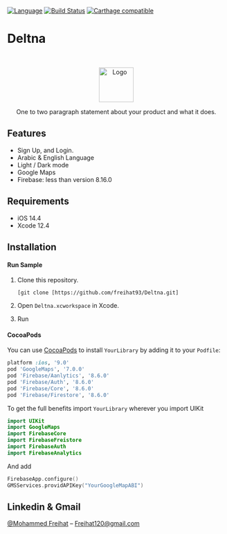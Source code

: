  
[![Language](https://img.shields.io/badge/language-Swift%205.0-orange.svg)](https://swift.org)
[![Build Status][travis-image]][travis-url]
[![Carthage compatible](https://img.shields.io/badge/Carthage-compatible-4BC51D.svg?style=flat)](https://github.com/Carthage/Carthage)



# Deltna
<br />
<p align="center">
  <a href="[https://github.com/freihat93/Deltna/blob/main/Deltna/Assets.xcassets/logo.imageset/%D8%AF%D9%84%D8%AA%D9%86%D8%A7.png]">
    <img src="logo.jpeg" alt="Logo" width="80" height="80">
  </a>
  <p align="center">
    One to two paragraph statement about your product and what it does.
  </p>
</p>

<p align="row">
<!-- <img src= "https://media.giphy.com/media/HYOlBKJBqgAfe/giphy.gif" width="400" >
<img src= "https://media.giphy.com/media/HYOlBKJBqgAfe/giphy.gif" width="400" > -->
</p>

## Features

- Sign Up, and Login.
- Arabic & English Language
- Light / Dark mode
- Google Maps
- Firebase: less than version 8.16.0

## Requirements

- iOS 14.4
- Xcode 12.4

## Installation

#### Run Sample
1. Clone this repository.
    ```
    [git clone [https://github.com/freihat93/Deltna.git]
    ```

2. Open `Deltna.xcworkspace` in Xcode. 

3. Run

#### CocoaPods
You can use [CocoaPods](http://cocoapods.org/) to install `YourLibrary` by adding it to your `Podfile`:

```ruby
platform :ios, '9.0'
pod 'GoogleMaps', '7.0.0'
pod 'Firebase/Aanlytics', '8.6.0'
pod 'Firebase/Auth', '8.6.0'
pod 'Firebase/Core', '8.6.0'
pod 'Firebase/Firestore', '8.6.0'
```

To get the full benefits import `YourLibrary` wherever you import UIKit

``` swift
import UIKit
import GoogleMaps
import FirebaseCore
import FirebaseFreistore
import FirebaseAuth
import FirebaseAnalytics
```

And add 

``` swift
FirebaseApp.configure()
GMSServices.providAPIKey("YourGoogleMapABI")
```




## Linkedin & Gmail

[@Mohammed Freihat](https://www.linkedin.com/in/mohammad-freihat-045261105/) – Freihat120@gmail.com


[swift-image]:https://img.shields.io/badge/swift-3.0-orange.svg
[swift-url]: https://swift.org/
[license-image]: https://img.shields.io/badge/License-MIT-blue.svg
[license-url]: LICENSE
[travis-image]: https://img.shields.io/travis/dbader/node-datadog-metrics/master.svg?style=flat-square
[travis-url]: https://travis-ci.org/dbader/node-datadog-metrics
[codebeat-image]: https://codebeat.co/badges/c19b47ea-2f9d-45df-8458-b2d952fe9dad
[codebeat-url]: https://codebeat.co/projects/github-com-vsouza-awesomeios-com
